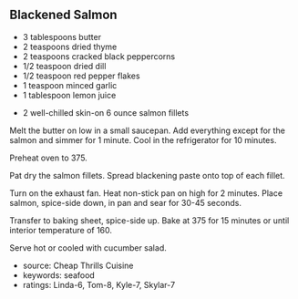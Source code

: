 Blackened Salmon
----------------

- 3 tablespoons butter
- 2 teaspoons dried thyme
- 2 teaspoons cracked black peppercorns
- 1/2 teaspoon dried dill
- 1/2 teaspoon red pepper flakes
- 1 teaspoon minced garlic
- 1 tablespoon lemon juice
<!-- -->
- 2 well-chilled skin-on 6 ounce salmon fillets

Melt the butter on low in a small saucepan.  Add everything except for
the salmon and simmer for 1 minute.  Cool in the refrigerator for 10
minutes.

Preheat oven to 375.

Pat dry the salmon fillets. Spread blackening paste onto top of each
fillet.

Turn on the exhaust fan.  Heat non-stick pan on high for 2 minutes.
Place salmon, spice-side down, in pan and sear for 30-45 seconds.

Transfer to baking sheet, spice-side up.  Bake at 375 for 15 minutes
or until interior temperature of 160.

Serve hot or cooled with cucumber salad.

- source: Cheap Thrills Cuisine
- keywords: seafood
- ratings: Linda-6, Tom-8, Kyle-7, Skylar-7
